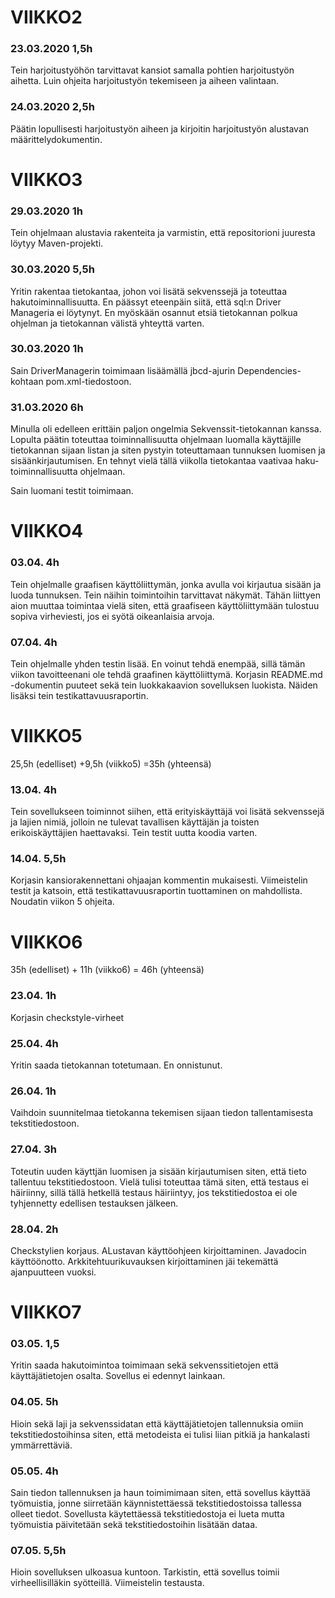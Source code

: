 # VIIKKO2

### 23.03.2020 1,5h
Tein harjoitustyöhön tarvittavat kansiot samalla pohtien harjoitustyön aihetta. Luin ohjeita harjoitustyön tekemiseen ja aiheen valintaan. 

### 24.03.2020 2,5h
Päätin lopullisesti harjoitustyön aiheen ja kirjoitin harjoitustyön alustavan määrittelydokumentin.

# VIIKKO3

### 29.03.2020 1h
Tein ohjelmaan alustavia rakenteita ja varmistin, että repositorioni juuresta löytyy Maven-projekti.

### 30.03.2020 5,5h
Yritin rakentaa tietokantaa, johon voi lisätä sekvenssejä ja toteuttaa hakutoiminnallisuutta. En päässyt eteenpäin siitä, että sql:n 
Driver Manageria ei löytynyt. En myöskään osannut etsiä tietokannan polkua ohjelman ja tietokannan välistä yhteyttä varten.

### 30.03.2020 1h
Sain DriverManagerin toimimaan lisäämällä jbcd-ajurin Dependencies-kohtaan pom.xml-tiedostoon.

### 31.03.2020 6h
Minulla oli edelleen erittäin paljon ongelmia Sekvenssit-tietokannan kanssa. Lopulta päätin toteuttaa toiminnallisuutta ohjelmaan luomalla
käyttäjille tietokannan sijaan listan ja siten pystyin toteuttamaan tunnuksen luomisen ja sisäänkirjautumisen. En tehnyt vielä tällä 
viikolla tietokantaa vaativaa haku-toiminnallisuutta ohjelmaan. 

Sain luomani testit toimimaan.

# VIIKKO4

### 03.04. 4h
Tein ohjelmalle graafisen käyttöliittymän, jonka avulla voi kirjautua sisään ja luoda tunnuksen. Tein näihin toimintoihin tarvittavat 
näkymät. Tähän liittyen aion muuttaa toimintaa vielä siten, että graafiseen käyttöliittymään tulostuu sopiva virheviesti, jos ei syötä
oikeanlaisia arvoja.

### 07.04. 4h
Tein ohjelmalle yhden testin lisää. En voinut tehdä enempää, sillä tämän viikon tavoitteenani ole tehdä graafinen käyttöliittymä.
Korjasin README.md -dokumentin puuteet sekä tein luokkakaavion sovelluksen luokista. Näiden lisäksi tein testikattavuusraportin.

# VIIKKO5 

25,5h (edelliset) +9,5h (viikko5) =35h (yhteensä)

### 13.04. 4h
Tein sovellukseen toiminnot siihen, että erityiskäyttäjä voi lisätä sekvenssejä ja lajien nimiä, jolloin ne tulevat tavallisen käyttäjän ja toisten erikoiskäyttäjien haettavaksi. Tein testit uutta koodia varten.

### 14.04. 5,5h 
Korjasin kansiorakennettani ohjaajan kommentin mukaisesti. Viimeistelin testit ja katsoin, että testikattavuusraportin tuottaminen on mahdollista. Noudatin viikon 5 ohjeita.

# VIIKKO6

35h (edelliset) + 11h (viikko6) = 46h (yhteensä)

### 23.04. 1h
Korjasin checkstyle-virheet

### 25.04. 4h
Yritin saada tietokannan totetumaan. En onnistunut.

### 26.04. 1h
Vaihdoin suunnitelmaa tietokanna tekemisen sijaan tiedon tallentamisesta tekstitiedostoon.

### 27.04. 3h
Toteutin uuden käyttjän luomisen ja sisään kirjautumisen siten, että tieto tallentuu tekstitiedostoon. Vielä tulisi toteuttaa tämä siten, että testaus ei häiriinny, sillä tällä hetkellä testaus häiriintyy, jos tekstitiedostoa ei ole tyhjennetty edellisen testauksen jälkeen.

### 28.04. 2h
Checkstylien korjaus. ALustavan käyttöohjeen kirjoittaminen. Javadocin käyttöönotto. Arkkitehtuurikuvauksen kirjoittaminen jäi tekemättä ajanpuutteen vuoksi.

# VIIKKO7

### 03.05. 1,5
Yritin saada hakutoimintoa toimimaan sekä sekvenssitietojen että käyttäjätietojen osalta. Sovellus ei edennyt lainkaan.

### 04.05. 5h
Hioin sekä laji ja sekvenssidatan että käyttäjätietojen tallennuksia omiin tekstitiedostoihinsa siten, että metodeista ei tulisi liian pitkiä ja hankalasti ymmärrettäviä.

### 05.05. 4h
Sain tiedon tallennuksen ja haun toimimimaan siten, että sovellus käyttää työmuistia, jonne siirretään käynnistettäessä tekstitiedostoissa tallessa olleet tiedot. Sovellusta käytettäessä tekstitiedostoja ei lueta mutta työmuistia päivitetään sekä tekstitiedostoihin lisätään dataa. 

### 07.05. 5,5h
Hioin sovelluksen ulkoasua kuntoon. Tarkistin, että sovellus toimii virheellisilläkin syötteillä. Viimeistelin testausta.
